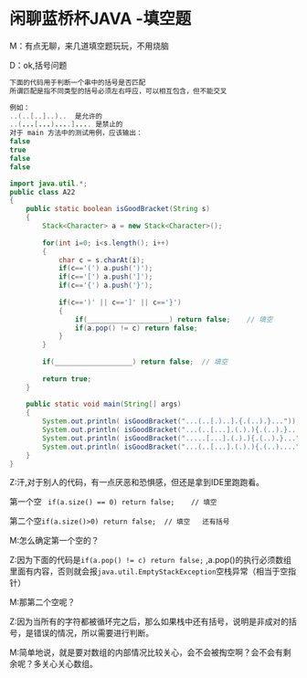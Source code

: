 # 闲聊蓝桥杯JAVA -填空题   

M：有点无聊，来几道填空题玩玩，不用烧脑

D：ok,括号问题

```java
下面的代码用于判断一个串中的括号是否匹配
所谓匹配是指不同类型的括号必须左右呼应，可以相互包含，但不能交叉

例如：
..(..[..]..)..  是允许的
..(...[...)....].... 是禁止的 
对于 main 方法中的测试用例，应该输出：
false
true
false
false

import java.util.*;
public class A22
{
	public static boolean isGoodBracket(String s)
	{
		Stack<Character> a = new Stack<Character>();
		
		for(int i=0; i<s.length(); i++)
		{
			char c = s.charAt(i);
			if(c=='(') a.push(')');
			if(c=='[') a.push(']');
			if(c=='{') a.push('}');
			
			if(c==')' || c==']' || c=='}')
			{
				if(____________________) return false;    // 填空
				if(a.pop() != c) return false;
			}
		}
		
		if(___________________) return false;  // 填空
		
		return true;
	}
	
	public static void main(String[] args)
	{
		System.out.println( isGoodBracket("...(..[.)..].{.(..).}..."));
		System.out.println( isGoodBracket("...(..[...].(.).){.(..).}..."));
		System.out.println( isGoodBracket(".....[...].(.).){.(..).}..."));
		System.out.println( isGoodBracket("...(..[...].(.).){.(..)...."));
	}
}
```

Z:汗,对于别人的代码，有一点厌恶和恐惧感，但还是拿到IDE里跑跑看。

第一个空 `` if(a.size() == 0) return false;    // 填空``

第二个空``if(a.size()>0) return false;  // 填空   还有括号``   

M:怎么确定第一个空的？

Z:因为下面的代码是``if(a.pop() != c) return false;`` ,a.pop()的执行必须数组里面有内容，否则就会报``java.util.EmptyStackException``空栈异常（相当于空指针）

M:那第二个空呢？

Z:因为当所有的字符都被循环完之后，那么如果栈中还有括号，说明是非成对的括号，是错误的情况，所以需要进行判断。

M:简单地说，就是要对数组的内部情况比较关心，会不会被掏空啊？会不会有剩余呢？多关心关心数组。